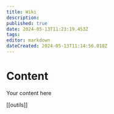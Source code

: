 ```yaml
---
title: Wiki
description: 
published: true
date: 2024-05-13T11:23:19.453Z
tags: 
editor: markdown
dateCreated: 2024-05-13T11:14:56.018Z
---
```


# Content
Your content here

[[outils]]